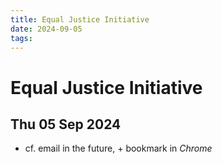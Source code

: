 ```yaml
---
title: Equal Justice Initiative
date: 2024-09-05
tags: 
---
```

# Equal Justice Initiative
## Thu 05 Sep 2024 
- cf. email in the future, + bookmark in *Chrome*
